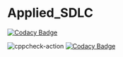 # Applied_SDLC

[![Codacy Badge](https://api.codacy.com/project/badge/Grade/38bfffd291664b2e9ff939af5836e37f)](https://app.codacy.com/gh/stepin104381/Applied_SDLC?utm_source=github.com&utm_medium=referral&utm_content=stepin104381/Applied_SDLC&utm_campaign=Badge_Grade_Settings)

![cppcheck-action](https://github.com/stepin104381/Applied_SDLC/workflows/cppcheck-action/badge.svg)
[![Codacy Badge](https://app.codacy.com/project/badge/Grade/17ac5eda3c3c4dea8f29ba45ec1c3468)](https://www.codacy.com/gh/stepin104381/Applied_SDLC/dashboard?utm_source=github.com&amp;utm_medium=referral&amp;utm_content=stepin104381/Applied_SDLC&amp;utm_campaign=Badge_Grade)
